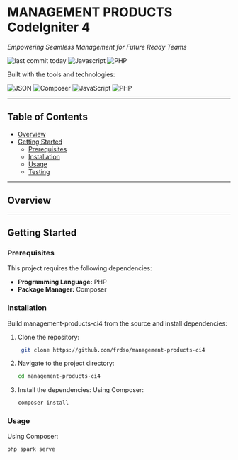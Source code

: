 # MANAGEMENT PRODUCTS CodeIgniter 4

*Empowering Seamless Management for Future Ready Teams*

![last commit today](https://img.shields.io/badge/last%20commit-today-blue) ![Javascript](https://img.shields.io/badge/javascript-60.6%25-yellow) ![PHP](https://img.shields.io/badge/PHP-purple?logo=php)

Built with the tools and technologies:

![JSON](https://img.shields.io/badge/JSON-black?logo=json) ![Composer](https://img.shields.io/badge/Composer-black?logo=composer) ![JavaScript](https://img.shields.io/badge/JavaScript-yellow?logo=javascript) ![PHP](https://img.shields.io/badge/PHP-purple?logo=php)

---

## Table of Contents

- [Overview](#overview)
- [Getting Started](#getting-started)
  - [Prerequisites](#prerequisites)
  - [Installation](#installation)
  - [Usage](#usage)
  - [Testing](#testing)

---

## Overview

---

## Getting Started

### Prerequisites

This project requires the following dependencies:

- **Programming Language:** PHP  
- **Package Manager:** Composer  

### Installation

Build management-products-ci4 from the source and install dependencies:

1. Clone the repository:
   ```bash
    git clone https://github.com/frdso/management-products-ci4
2. Navigate to the project directory:
   ```bash
   cd management-products-ci4 
3. Install the dependencies:
   Using Composer:
   ```bash
   composer install 

### Usage
  Using Composer:
   ```bash
   php spark serve

